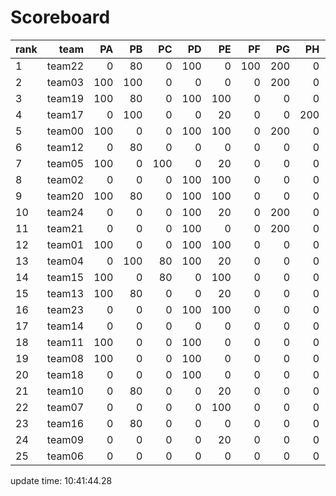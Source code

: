 # Scoreboard
rank | team | PA | PB | PC | PD | PE | PF | PG | PH | PI | PJ | PK | PL | PM | PN | PO | total
----|----:|-----:|----:|----:|----:|----:|----:|----:|----:|----:|----:|----:|----:|----:|----:|----:|----
1 | team22 | 0 | 80 | 0 | 100 | 0 | 100 | 200 | 0 | 0 | 200 | 0 | 0 | 0 | 0 | 0 | 680
2 | team03 | 100 | 100 | 0 | 0 | 0 | 0 | 200 | 0 | 0 | 0 | 0 | 0 | 200 | 0 | 0 | 600
3 | team19 | 100 | 80 | 0 | 100 | 100 | 0 | 0 | 0 | 0 | 200 | 0 | 0 | 0 | 0 | 0 | 580
4 | team17 | 0 | 100 | 0 | 0 | 20 | 0 | 0 | 200 | 0 | 0 | 0 | 0 | 200 | 0 | 0 | 520
5 | team00 | 100 | 0 | 0 | 100 | 100 | 0 | 200 | 0 | 0 | 0 | 0 | 0 | 0 | 0 | 0 | 500
6 | team12 | 0 | 80 | 0 | 0 | 0 | 0 | 0 | 0 | 0 | 200 | 0 | 0 | 200 | 0 | 0 | 480
7 | team05 | 100 | 0 | 100 | 0 | 20 | 0 | 0 | 0 | 0 | 200 | 0 | 0 | 0 | 0 | 0 | 420
8 | team02 | 0 | 0 | 0 | 100 | 100 | 0 | 0 | 0 | 0 | 200 | 0 | 0 | 0 | 0 | 0 | 400
9 | team20 | 100 | 80 | 0 | 100 | 100 | 0 | 0 | 0 | 0 | 0 | 0 | 0 | 0 | 0 | 0 | 380
10 | team24 | 0 | 0 | 0 | 100 | 20 | 0 | 200 | 0 | 0 | 0 | 0 | 0 | 0 | 0 | 0 | 320
11 | team21 | 0 | 0 | 0 | 100 | 0 | 0 | 200 | 0 | 0 | 0 | 0 | 0 | 0 | 0 | 0 | 300
12 | team01 | 100 | 0 | 0 | 100 | 100 | 0 | 0 | 0 | 0 | 0 | 0 | 0 | 0 | 0 | 0 | 300
13 | team04 | 0 | 100 | 80 | 100 | 20 | 0 | 0 | 0 | 0 | 0 | 0 | 0 | 0 | 0 | 0 | 300
14 | team15 | 100 | 0 | 80 | 0 | 100 | 0 | 0 | 0 | 0 | 0 | 0 | 0 | 0 | 0 | 0 | 280
15 | team13 | 100 | 80 | 0 | 0 | 20 | 0 | 0 | 0 | 0 | 0 | 0 | 0 | 0 | 0 | 0 | 200
16 | team23 | 0 | 0 | 0 | 100 | 100 | 0 | 0 | 0 | 0 | 0 | 0 | 0 | 0 | 0 | 0 | 200
17 | team14 | 0 | 0 | 0 | 0 | 0 | 0 | 0 | 0 | 0 | 0 | 0 | 0 | 200 | 0 | 0 | 200
18 | team11 | 100 | 0 | 0 | 100 | 0 | 0 | 0 | 0 | 0 | 0 | 0 | 0 | 0 | 0 | 0 | 200
19 | team08 | 100 | 0 | 0 | 100 | 0 | 0 | 0 | 0 | 0 | 0 | 0 | 0 | 0 | 0 | 0 | 200
20 | team18 | 0 | 0 | 0 | 100 | 0 | 0 | 0 | 0 | 0 | 0 | 0 | 0 | 0 | 0 | 0 | 100
21 | team10 | 0 | 80 | 0 | 0 | 20 | 0 | 0 | 0 | 0 | 0 | 0 | 0 | 0 | 0 | 0 | 100
22 | team07 | 0 | 0 | 0 | 0 | 100 | 0 | 0 | 0 | 0 | 0 | 0 | 0 | 0 | 0 | 0 | 100
23 | team16 | 0 | 80 | 0 | 0 | 0 | 0 | 0 | 0 | 0 | 0 | 0 | 0 | 0 | 0 | 0 | 80
24 | team09 | 0 | 0 | 0 | 0 | 20 | 0 | 0 | 0 | 0 | 0 | 0 | 0 | 0 | 0 | 0 | 20
25 | team06 | 0 | 0 | 0 | 0 | 0 | 0 | 0 | 0 | 0 | 0 | 0 | 0 | 0 | 0 | 0 | 0


update time: 10:41:44.28 
